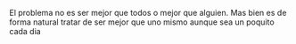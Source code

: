 El problema no es ser mejor que todos o mejor que alguien. Mas bien es de forma natural tratar de ser mejor que uno mismo aunque sea un poquito cada dia 